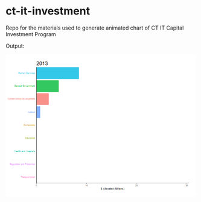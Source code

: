 # ct-it-investment
Repo for the materials used to generate animated chart of CT IT Capital Investment Program

Output:

![](CT_IT_Funding_Chart.gif)<!-- -->
